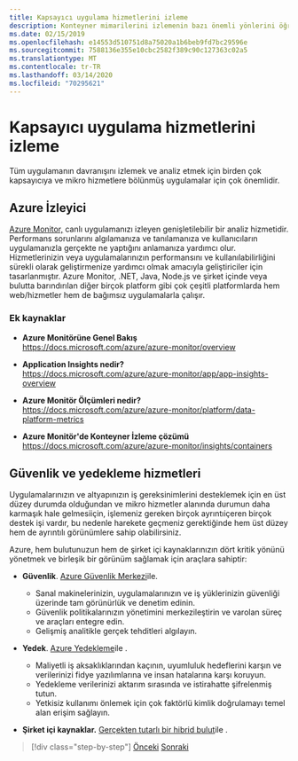 ```yaml
---
title: Kapsayıcı uygulama hizmetlerini izleme
description: Konteyner mimarilerini izlemenin bazı önemli yönlerini öğrenin
ms.date: 02/15/2019
ms.openlocfilehash: e14553d510751d8a75020a1b6beb9fd7bc29596e
ms.sourcegitcommit: 7588136e355e10cbc2582f389c90c127363c02a5
ms.translationtype: MT
ms.contentlocale: tr-TR
ms.lasthandoff: 03/14/2020
ms.locfileid: "70295621"
---
```

# <a name="monitor-containerized-application-services"></a>Kapsayıcı uygulama hizmetlerini izleme

Tüm uygulamanın davranışını izlemek ve analiz etmek için birden çok kapsayıcıya ve mikro hizmetlere bölünmüş uygulamalar için çok önemlidir.

## <a name="azure-monitor"></a>Azure İzleyici

[Azure Monitor,](https://azure.microsoft.com/services/monitor/) canlı uygulamanızı izleyen genişletilebilir bir analiz hizmetidir. Performans sorunlarını algılamanıza ve tanılamanıza ve kullanıcıların uygulamanızla gerçekte ne yaptığını anlamanıza yardımcı olur. Hizmetlerinizin veya uygulamalarınızın performansını ve kullanılabilirliğini sürekli olarak geliştirmenize yardımcı olmak amacıyla geliştiriciler için tasarlanmıştır. Azure Monitor, .NET, Java, Node.js ve şirket içinde veya bulutta barındırılan diğer birçok platform gibi çok çeşitli platformlarda hem web/hizmetler hem de bağımsız uygulamalarla çalışır.

### <a name="additional-resources"></a>Ek kaynaklar

- **Azure Monitörüne Genel Bakış** \
  <https://docs.microsoft.com/azure/azure-monitor/overview>

- **Application Insights nedir?** \
  <https://docs.microsoft.com/azure/azure-monitor/app/app-insights-overview>

- **Azure Monitör Ölçümleri nedir?** \
  <https://docs.microsoft.com/azure/azure-monitor/platform/data-platform-metrics>

- **Azure Monitör'de Konteyner İzleme çözümü** \
  <https://docs.microsoft.com/azure/azure-monitor/insights/containers>

## <a name="security-and-backup-services"></a>Güvenlik ve yedekleme hizmetleri

Uygulamalarınızın ve altyapınızın iş gereksinimlerini desteklemek için en üst düzey durumda olduğundan ve mikro hizmetler alanında durumun daha karmaşık hale gelmesiiçin, işlemeniz gereken birçok ayrıntıiçeren birçok destek işi vardır, bu nedenle harekete geçmeniz gerektiğinde hem üst düzey hem de ayrıntılı görünümlere sahip olabilirsiniz.

Azure, hem bulutunuzun hem de şirket içi kaynaklarınızın dört kritik yönünü yönetmek ve birleşik bir görünüm sağlamak için araçlara sahiptir:

- **Güvenlik**. [Azure Güvenlik Merkezi](https://azure.microsoft.com/services/security-center/)ile.
  - Sanal makinelerinizin, uygulamalarınızın ve iş yüklerinizin güvenliği üzerinde tam görünürlük ve denetim edinin.
  - Güvenlik politikalarınızın yönetimini merkezileştirin ve varolan süreç ve araçları entegre edin.
  - Gelişmiş analitikle gerçek tehditleri algılayın.

- **Yedek**. [Azure Yedekleme](https://azure.microsoft.com/services/backup/)ile .
  - Maliyetli iş aksaklıklarından kaçının, uyumluluk hedeflerini karşın ve verilerinizi fidye yazılımlarına ve insan hatalarına karşı koruyun.
  - Yedekleme verilerinizi aktarım sırasında ve istirahatte şifrelenmiş tutun.
  - Yetkisiz kullanımı önlemek için çok faktörlü kimlik doğrulamayı temel alan erişim sağlayın.

- **Şirket içi kaynaklar.** [Gerçekten tutarlı bir hibrid bulut](https://azure.microsoft.com/resources/truly-consistent-hybrid-cloud-with-microsoft-azure/)ile .

>[!div class="step-by-step"]
>[Önceki](manage-production-docker-environments.md)
>[Sonraki](../key-takeaways/index.md)
